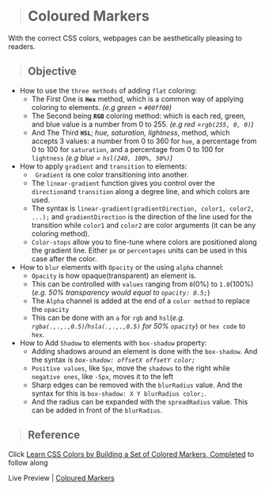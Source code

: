 > # Coloured Markers
With the correct CSS colors, webpages can be aesthetically pleasing to readers. 

> ## Objective
- How to use the `three methods` of adding `flat` coloring:  
    - The First One is **`Hex`** method, which is a common way of applying coloring  to elements. _(e.g green = `#00ff00`)_
    -  The Second being **`RGB`** coloring method: which is each red, green, and blue value is a number from 0 to 255. _(e.g red =`rgb(255, 0, 0)`)_
    - And The Third **`HSL`**; _hue, saturation, lightness_, method, which accepts 3 values: a number from 0 to 360 for `hue`, a percentage from 0 to 100 for `saturation`, and a percentage from 0 to 100 for `lightness` _(e.g blue = `hsl(240, 100%, 50%)`)_
-   How to apply  `gradient` and `transition` to elements:
    -   ` Gradient` is one color transitioning into another. 
    -   The  `linear-gradient` function gives you control over the `direction`and `transition` along a degree line, and which colors are used.
    -   The syntax is `linear-gradient(gradientDirection, color1, color2, ...);` and  `gradientDirection` is the direction of the line used for the transition  while `color1` and `color2` are color arguments (it can be any coloring method).
    - `Color-stops` allow you to fine-tune where colors are positioned along the gradient line. Either `px` or `percentages` units can be used in this case after the color.
-   How to `blur` elements with `Opacity` or the using `alpha` channel:
    -   `Opacity` is how opaque(transparent) an element is.
    -   This can be controlled with `values` ranging from `0`(0%) to `1.0`(100%) (_e.g. 50% transparency would equal to `opacity: 0.5;`_)
    -   The `Alpha` channel is added at the end of a `color method` to replace the `opacity`
    - This can be done with an `a` for  `rgb` and `hsl`(_e.g. `rgba(.,.,.,0.5)`/`hsla(.,.,.,0.5)` for 50% `opacity`_) or `hex code` to `hex`. 
-   How to Add `Shadow` to elements with `box-shadow` property:  
    -   Adding shadows around an element is done with the `box-shadow`. And the syntax is  _`box-shadow: offsetX offsetY color;`_
    -   `Positive values`, like `5px`, move the `shadows` to the right while `negative ones`, like `-5px`, moves it to the left
    -   Sharp edges can be removed with the `blurRadius` value. And the syntax for this is `box-shadow: X Y blurRadius color;`.
    -   And the radius can be expanded with the `spreadRadius` value. This can be added in front of the `blurRadius`.

> ## Reference
Click [Learn CSS Colors by Building a Set of Colored Markers, Completed](https://www.freecodecamp.org/learn/2022/responsive-web-design/learn-css-colors-by-building-a-set-of-colored-markers/step-1) to follow along

Live Preview | [Coloured Markers](https://ibrahimabah.github.io/registration-form/)